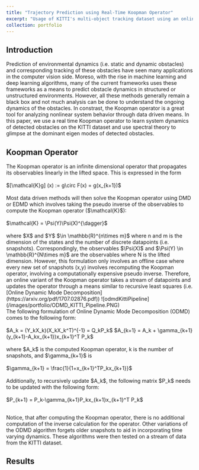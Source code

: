```yaml
---
title: "Trajectory Prediction using Real-Time Koopman Operator"
excerpt: "Usage of KITTI's multi-object tracking dataset using an online variant of Koopman Operator<br/><img src='/images/portfolio/ODMD_KITTI_Pipeline.PNG' alt='Pipeline for ODMD with Koopman on KITTI Dataset'>"
collection: portfolio
---
```


<h2> Introduction </h2>
Prediction of environmental dynamics (i.e. static and dynamic obstacles) and corresponding tracking of these obstacles have seen many applications in the computer vision side. Moreso, with the rise in machine learning and deep learning algorithms, many of the current frameworks uses these frameworks as a means to predict obstacle dynamics in structured or unstructured environments. However, all these methods generally remain a black box and not much analysis can be done to understand the ongoing dynamics of the obstacles. In constrast, the Koopman operator is a great tool for analyzing nonlinear system behavior through data driven means. In this paper, we use a real time Koopman operator to learn system dynamics of detected obstacles on the KITTI dataset and use spectral theory to glimpse at the dominant eigen modes of detected obstacles. 

<h2> Koopman Operator </h2>
The Koopman operator is an infinite dimensional operator that propagates its observables linearly in the lifted space. This is expressed in the form
<br/><br/>
$[\mathcal{K}g] (x) := g\circ F(x) = g(x_{k+1})$
<br/><br/>
Most data driven methods will then solve the Koopman operator using DMD or EDMD which involves taking the pseudo inverse of the observables to compute the Koopman operator ($\mathcal{K}$):
<br/><br/>
$\mathcal{K} = \Psi(Y)\Psi(X)^{\dagger}$
<br/><br/>
where $X$ and $Y$ $\in \mathbb{R}^{n\times m}$ where n and m is the dimension of the states and the number of discrete datapoints (i.e. snapshots). Correspondingly, the observables $\Psi(X)$ and $\Psi(Y) \in \mathbb{R}^{N\times m}$ are the observables where N is the lifted dimension. However, this formulation only involves an offline case where every new set of snapshots (x,y) involves recomputing the Koopman operator, involving a computationally expensive pseudo inverse. Therefore, an online variant of the Koopman operator takes a stream of datapoints and updates the operator through a means similar to recursive least squares (i.e. [Online Dynamic Mode Decomposition](https://arxiv.org/pdf/1707.02876.pdf))
![odmdKittiPipeline](/images/portfolio/ODMD_KITTI_Pipeline.PNG)
<br/>
The following formulation of Online Dynamic Mode Decomposition (ODMD) comes to the following form:
<br/><br/>
$A_k = (Y_kX_k)(X_kX_k^T)^{-1} = Q_kP_k$
$A_{k+1} = A_k + \gamma_{k+1}(y_{k+1}-A_kx_{k+1})x_{k+1}^T P_k$
<br/></br>
where $A_k$ is the computed Koopman operator, k is the number of snapshots, and $\gamma_{k+1}$ is
<br/></br>
$\gamma_{k+1} = \frac{1}{1+x_{k+1}^TP_kx_{k+1}}$
<br/><br/>
Additionally, to recursively update $A_k$, the following matrix $P_k$ needs to be updated with the following form:
<br/><br/>
$P_{k+1} = P_k-\gamma_{k+1}P_kx_{k+1}x_{k+1}^T P_k$
<br/><br/>

Notice, that after computing the Koopman operator, there is no additional computation of the inverse calculation for the operator. Other variations of the ODMD algorithm forgets older snapshots to aid in incorporating time varying dynamics. These algorithms were then tested on a stream of data from the KITTI dataset.

<h2> Results </h2>
